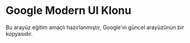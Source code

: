 # Google Modern UI Klonu

Bu arayüz eğitim amaçlı hazırlanmıştır, Google'ın güncel arayüzünün bir kopyasıdır.